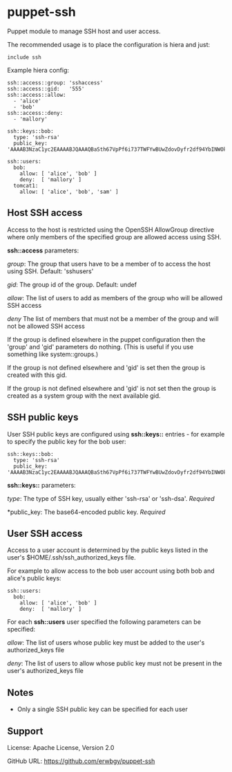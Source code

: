 # puppet-ssh

Puppet module to manage SSH host and user access.

The recommended usage is to place the configuration is hiera and just:

    include ssh

Example hiera config:

    ssh::access::group: 'sshaccess'
    ssh::access::gid:   '555'
    ssh::access::allow:
      - 'alice'
      - 'bob'
    ssh::access::deny:
      - 'mallory'
    
    ssh::keys::bob:
      type: 'ssh-rsa'
      public_key: 'AAAAB3NzaC1yc2EAAAABJQAAAQBaSth67VpPf6i737TWFYwBUwZdovDyfr2df94YbINWOkOQTBoaR5TnUSgqorpTUGmif8w2khqWWb/ZI+l5HQckR8WVVgBDnFPnXcYZ2ok0qV85bD/ttlpw4QDMb82+f72YcBu4h5A2eKxroqFQCyigfXtE3JjgakIm3iW7OW6XQUkAT8MZFhy3xlodJCdNOxvxawd9CVpw70cTeA7bXBiS8AFUpcKp20Z45tixiESrH2E4TRCy8HHxnN6fGUG+Xt6No265fPpEc+Bg+/hkrguIVEuj2NoIoQcS4F8Kew73jnJte4qugNbJIwcKTWn3NvgjA2CwPIWxvkvJerx129cf'

    ssh::users:
      bob:
        allow: [ 'alice', 'bob' ]
        deny:  [ 'mallory' ]
      tomcat1:
        allow: [ 'alice', 'bob', 'sam' ]

## Host SSH access

Access to the host is restricted using the OpenSSH AllowGroup directive where
only members of the specified group are allowed access using SSH.

**ssh::access** parameters:

*group*: The group that users have to be a member of to access the host using
SSH.  Default: 'sshusers'

*gid*: The group id of the group. Default: undef

*allow*: The list of users to add as members of the group who will be allowed
SSH access

*deny* The list of members that must not be a member of the group and will not
be allowed SSH access

If the group is defined elsewhere in the puppet configuration then the 'group'
and 'gid' parameters do nothing.  (This is useful if you use something like
system::groups.)

If the group is not defined elsewhere and 'gid' is set then the group is
created with this gid.

If the group is not defined elsewhere and 'gid' is not set then the group is
created as a system group with the next available gid.

## SSH public keys

User SSH public keys are configured using **ssh::keys::<username>** entries -
for example to specify the public key for the bob user:

    ssh::keys::bob:
      type: 'ssh-rsa'
      public_key: 'AAAAB3NzaC1yc2EAAAABJQAAAQBaSth67VpPf6i737TWFYwBUwZdovDyfr2df94YbINWOkOQTBoaR5TnUSgqorpTUGmif8w2khqWWb/ZI+l5HQckR8WVVgBDnFPnXcYZ2ok0qV85bD/ttlpw4QDMb82+f72YcBu4h5A2eKxroqFQCyigfXtE3JjgakIm3iW7OW6XQUkAT8MZFhy3xlodJCdNOxvxawd9CVpw70cTeA7bXBiS8AFUpcKp20Z45tixiESrH2E4TRCy8HHxnN6fGUG+Xt6No265fPpEc+Bg+/hkrguIVEuj2NoIoQcS4F8Kew73jnJte4qugNbJIwcKTWn3NvgjA2CwPIWxvkvJerx129cf'

**ssh::keys::<username>** parameters:

*type*: The type of SSH key, usually either 'ssh-rsa' or 'ssh-dsa'. *Required*

*public_key: The base64-encoded public key. *Required*

## User SSH access

Access to a user account is determined by the public keys listed in the user's
$HOME/.ssh/ssh_authorized_keys file.  

For example to allow access to the bob user account using both bob and alice's
public keys:

    ssh::users:
      bob:
        allow: [ 'alice', 'bob' ]
        deny:  [ 'mallory' ]

For each **ssh::users** user specified the following parameters can be
specified:

*allow*: The list of users whose public key must be added to the
user's authorized_keys file

*deny*: The list of users to allow whose public key must not be present in
the user's authorized_keys file

## Notes

* Only a single SSH public key can be specified for each user

## Support

License: Apache License, Version 2.0

GitHub URL: https://github.com/erwbgy/puppet-ssh
